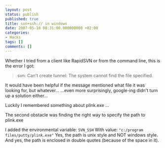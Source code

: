 ```yaml
---
layout: post
status: publish
published: true
title: svn+ssh:// in windows
date: 2007-05-18 08:31:00.000000000 +02:00
categories:
- Hacks
tags: []
comments: []
---
```

Whether I tried from a client like RapidSVN or from the command line, this is the error I got:

<blockquote>svn: Can't create tunnel: The system cannot find the file specified.</blockquote>

It would have been helpful if the message mentioned what file it was looking for, but whatever...
...even more surprisingly, google-ing didn't turn up a solution either...

Luckily I remembered something about plink.exe ...

The second obstacle was finding the right way to specify the path to plink.exe

I added the environmental variable: `SVN_SSH`
With value: `"c:/program files/putty/plink.exe"`
Yes, the path is unix style and NOT windows style.
And yes, the path is enclosed in double quotes (because of the space in it).
